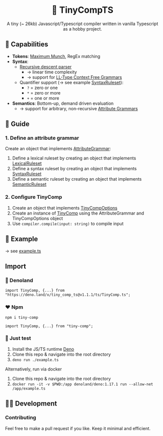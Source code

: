 

<div align="center"> 
<h1>🤖 TinyCompTS</h1>

A tiny (~ 26kb) Javascript/Typescript compiler written in vanilla Typescript as a hobby project.
</div>

## 🦾 Capabilities

- **Tokens**: [Maximum Munch](https://en.wikipedia.org/wiki/Maximal_munch), RegEx matching
- **Syntax**: 
  - [Recursive descent parser](https://en.wikipedia.org/wiki/Recursive_descent_parser)
    - → linear time complexity
    - → support for [LL-Type Context Free Grammars](https://en.wikipedia.org/wiki/LL_grammar)
  - Quantifier support (→ see example [SyntaxRuleset](/ts/attributeGrammar/syntaxRuleset.ts)):
    - `?` = zero or one
    - `*` = zero or more
    - `+` = one or more
- **Semantics**: Bottom-up, demand driven evaluation
  - → support for arbitrary, non-recursive [Attribute Grammars](https://en.wikipedia.org/wiki/Attribute_grammar)

## 📖 Guide

### 1. Define an **attribute grammar**

Create an object that implements [AttributeGrammar](/ts/attributeGrammar/attributeGrammar.ts):

1. Define a lexical ruleset by creating an object that implements [LexicalRuleset](/ts/attributeGrammar/lexicalRuleset.ts)
2. Define a syntax ruleset by creating an object that implements [SyntaxRuleset](/ts/attributeGrammar/syntaxRuleset.ts)
3. Define a semantic ruleset by creating an object that implements [SemanticRuleset](/ts/attributeGrammar/semanticRuleset.ts)

### 2. Configure TinyComp

1. Create an object that implements [TinyCompOptions](/ts/TinyComp.ts)
2. Create an instance of [TinyComp](/ts/TinyComp.ts) using the AttributeGrammar and TinyCompOptions object
3. Use `compiler.compile(input: string)` to compile input

## 📔 Example 

→ see [example.ts](/example.ts)

## Import

### 🦖 Denoland

```
import TinyComp, {...} from "https://deno.land/x/tiny_comp_ts@v1.1.1/ts/TinyComp.ts";
```

### ❤️ Npm

```
npm i tiny-comp

import TinyComp, {...} from "tiny-comp";
```

### 🧪 Just test

1. Install the JS/TS runtime [Deno](https://deno.land/)
2. Clone this repo & navigate into the root directory
3. ```deno run ./example.ts```

Alternatively, run via docker

1. Clone this repo & navigate into the root directory
2. ```docker run -it -v $PWD:/app denoland/deno:1.17.1 run --allow-net /app/example.ts```

## 👨‍💻 Development

### Contributing

Feel free to make a pull request if you like. Keep it minimal and efficient.
